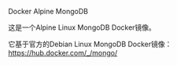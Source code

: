 Docker Alpine MongoDB

这是一个Alpine Linux MongoDB Docker镜像。

它基于官方的Debian Linux MongoDB Docker镜像：
https://hub.docker.com/_/mongo/
